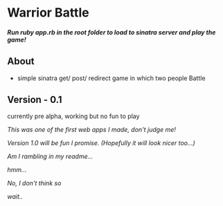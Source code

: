 Warrior Battle
==============

##### Run ruby app.rb in the root folder to load to sinatra server and play the game!

About
-----
- simple sinatra get/ post/ redirect game in which two people Battle

Version - 0.1
------
currently pre alpha, working but no fun to play

*This was one of the first web apps I made, don't judge me!*

*Version 1.0 will be fun I promise. (Hopefully it will look nicer too...)*

*Am I rambling in my readme...*

 *hmm...*

 *No, I don't think so*

 *wait..*
